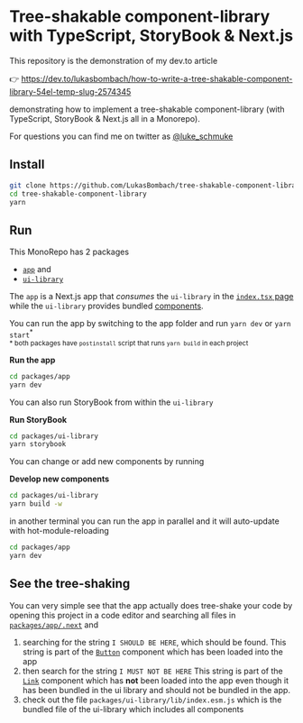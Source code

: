 # Tree-shakable component-library with TypeScript, StoryBook & Next.js

This repository is the demonstration of my dev.to article

👉 https://dev.to/lukasbombach/how-to-write-a-tree-shakable-component-library-54el-temp-slug-2574345

demonstrating how to implement a tree-shakable component-library (with TypeScript, StoryBook & Next.js
all in a Monorepo).

For questions you can find me on twitter as [@luke_schmuke](https://twitter.com/luke_schmuke/)

## Install

```bash
git clone https://github.com/LukasBombach/tree-shakable-component-library
cd tree-shakable-component-library
yarn
```

## Run

This MonoRepo has 2 packages

- [`app`](./packages/app) and
- [`ui-library`](./packages/ui-library)

The `app` is a Next.js app that _consumes_ the `ui-library` in the [`index.tsx` page](./packages/app/pages/index.tsx) while the `ui-library` provides bundled [components](./packages/ui-library/components).

You can run the app by switching to the app folder and run `yarn dev` or `yarn start`<sup>\*</sup><br />
<sub>\* both packages have `postinstall` script that runs `yarn build` in each project</sub>

**Run the app**

```bash
cd packages/app
yarn dev
```

You can also run StoryBook from within the `ui-library`

**Run StoryBook**

```bash
cd packages/ui-library
yarn storybook
```

You can change or add new components by running

**Develop new components**

```bash
cd packages/ui-library
yarn build -w
```

in another terminal you can run the app in parallel and it will auto-update with hot-module-reloading

```bash
cd packages/app
yarn dev
```

## See the tree-shaking

You can very simple see that the app actually does tree-shake your code by opening this project in a code
editor and searching all files in [`packages/app/.next`](./packages/app/.next) and

1. searching for the string `I SHOULD BE HERE`, which should be found.
   This string is part of the [`Button`](./packages/ui-library/components/Button/Button.tsx) component
   which has been loaded into the app
2. then search for the string `I MUST NOT BE HERE`
   This string is part of the [`Link`](./packages/ui-library/components/Link/Link.tsx) component which has
   **not** been loaded into the app even though it has been bundled in the ui library and should not be
   bundled in the app.
3. check out the file `packages/ui-library/lib/index.esm.js` which is the bundled file of the ui-library which
   includes all components
